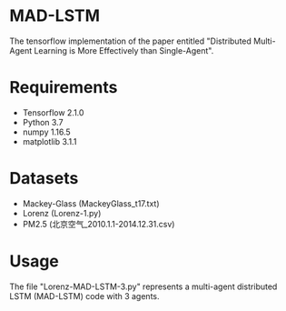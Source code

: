 # MAD-LSTM
The tensorflow implementation of the paper entitled "Distributed Multi-Agent Learning is More Effectively than Single-Agent".
# Requirements
* Tensorflow 2.1.0
* Python 3.7
* numpy 1.16.5
* matplotlib 3.1.1
# Datasets
* Mackey-Glass (MackeyGlass_t17.txt)
* Lorenz (Lorenz-1.py)
* PM2.5 (北京空气_2010.1.1-2014.12.31.csv)
# Usage
The file "Lorenz-MAD-LSTM-3.py" represents a multi-agent distributed LSTM (MAD-LSTM) code with 3 agents.
